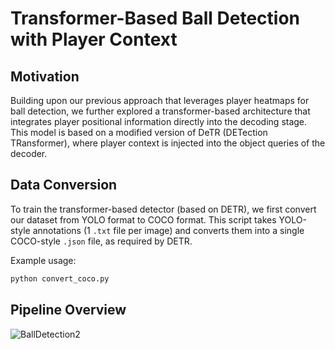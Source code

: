 # Transformer-Based Ball Detection with Player Context

## Motivation
Building upon our previous approach that leverages player heatmaps for ball detection, we further explored a transformer-based architecture that integrates player positional information directly into the decoding stage. This model is based on a modified version of DeTR (DETection TRansformer), where player context is injected into the object queries of the decoder.

## Data Conversion
To train the transformer-based detector (based on DETR), we first convert our dataset from YOLO format to COCO format. This script takes YOLO-style annotations (1 `.txt` file per image) and converts them into a single COCO-style `.json` file, as required by DETR.

Example usage:
```bash
python convert_coco.py
```

## Pipeline Overview
![BallDetection2](https://github.com/user-attachments/assets/13fda4ae-185a-4d7c-97f5-87cc7ac93415)

